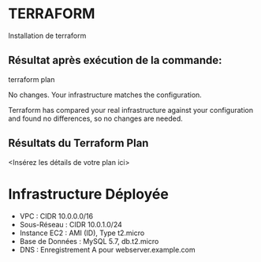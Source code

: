 # TERRAFORM
Installation de terraform

## Résultat après exécution de la commande:

terraform plan

No changes. Your infrastructure matches the configuration.

Terraform has compared your real infrastructure against your configuration and found no differences, so no changes are needed.

## Résultats du Terraform Plan

<Insérez les détails de votre plan ici>

# Infrastructure Déployée

- VPC : CIDR 10.0.0.0/16
- Sous-Réseau : CIDR 10.0.1.0/24
- Instance EC2 : AMI (ID), Type t2.micro
- Base de Données : MySQL 5.7, db.t2.micro
- DNS : Enregistrement A pour webserver.example.com

